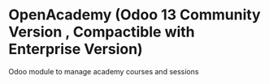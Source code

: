 # OpenAcademy (Odoo 13 Community Version , Compactible with Enterprise Version)

Odoo module to manage academy courses and sessions

